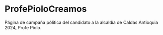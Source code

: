 # ProfePioloCreamos
Página de campaña pólitica del candidato a la alcaldía de Caldas Antioquia 2024, Profe Piolo. 
